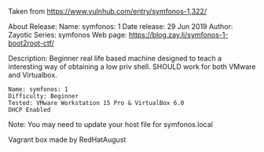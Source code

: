 Taken from https://www.vulnhub.com/entry/symfonos-1,322/ 

About Release:
    Name: symfonos: 1
    Date release: 29 Jun 2019
    Author: Zayotic
    Series: symfonos
    Web page: https://blog.zay.li/symfonos-1-boot2root-ctf/

Description:
Beginner real life based machine designed to teach a interesting way of obtaining a low priv shell. SHOULD work for both VMware and Virtualbox.

    Name: symfonos: 1
    Difficulty: Beginner
    Tested: VMware Workstation 15 Pro & VirtualBox 6.0
    DHCP Enabled

Note: You may need to update your host file for symfonos.local

Vagrant box made by RedHatAugust
